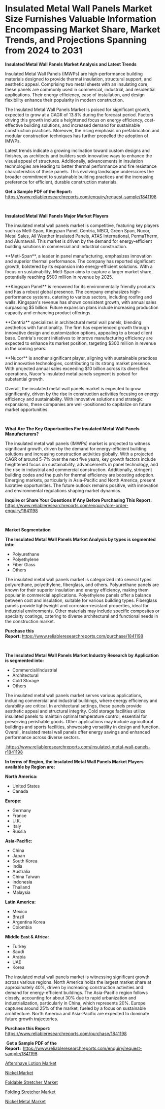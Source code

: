 <p><h1>Insulated Metal Wall Panels Market Size Furnishes Valuable Information Encompassing Market Share, Market Trends, and Projections Spanning from 2024 to 2031</h1></p><p><strong>Insulated Metal Wall Panels Market Analysis and Latest Trends</strong></p>
<p><p>Insulated Metal Wall Panels (IMWPs) are high-performance building materials designed to provide thermal insulation, structural support, and aesthetic appeal. Comprising two metal sheets with an insulating core, these panels are commonly used in commercial, industrial, and residential applications. Their energy efficiency, ease of installation, and design flexibility enhance their popularity in modern construction.</p><p>The Insulated Metal Wall Panels Market is poised for significant growth, expected to grow at a CAGR of 13.8% during the forecast period. Factors driving this growth include a heightened focus on energy efficiency, cost-effective building solutions, and increased demand for sustainable construction practices. Moreover, the rising emphasis on prefabrication and modular construction techniques has further propelled the adoption of IMWPs.</p><p>Latest trends indicate a growing inclination toward custom designs and finishes, as architects and builders seek innovative ways to enhance the visual appeal of structures. Additionally, advancements in insulation technologies are leading to better thermal performance and fire resistance characteristics of these panels. This evolving landscape underscores the broader commitment to sustainable building practices and the increasing preference for efficient, durable construction materials.</p></p>
<p><strong>Get a Sample PDF of the Report:&nbsp;</strong> <a href="https://www.reliableresearchreports.com/enquiry/request-sample/1841198?utm_campaign=4&utm_medium=2&utm_source=Github&utm_content=ia&utm_term=11112024&utm_id=insulated-metal-wall-panels">https://www.reliableresearchreports.com/enquiry/request-sample/1841198</a></p>
<p>&nbsp;</p>
<p><strong>Insulated Metal Wall Panels Major Market Players</strong></p>
<p><p>The insulated metal wall panels market is competitive, featuring key players such as Metl-Span, Kingspan Panel, Centria, MBCI, Green Span, Nucor, Metal Sales, All Weather Insulated Panels, ATAS International, PermaTherm, and Alumawall. This market is driven by the demand for energy-efficient building solutions in commercial and industrial construction.</p><p>**Metl-Span**, a leader in panel manufacturing, emphasizes innovation and superior thermal performance. The company has reported significant growth, bolstered by its expansion into energy-efficient solutions. With a focus on sustainability, Metl-Span aims to capture a larger market share, potentially reaching $500 million in revenue by 2025.</p><p>**Kingspan Panel** is renowned for its environmentally friendly products and has a robust global presence. The company emphasizes high-performance systems, catering to various sectors, including roofing and walls. Kingspan's revenue has shown consistent growth, with annual sales surpassing $5 billion. Future expansion plans include increasing production capacity and enhancing product offerings.</p><p>**Centria** specializes in architectural metal wall panels, blending aesthetics with functionality. The firm has experienced growth through innovative design and customization options, appealing to a broad client base. Centria's recent initiatives to improve manufacturing efficiency are expected to enhance its market position, targeting $300 million in revenue in the coming years.</p><p>**Nucor** is another significant player, aligning with sustainable practices and innovative technologies, contributing to its strong market presence. With projected annual sales exceeding $10 billion across its diversified operations, Nucor's insulated metal panels segment is poised for substantial growth.</p><p>Overall, the insulated metal wall panels market is expected to grow significantly, driven by the rise in construction activities focusing on energy efficiency and sustainability. With innovative solutions and strategic expansions, these companies are well-positioned to capitalize on future market opportunities.</p></p>
<p>&nbsp;</p>
<p><strong>What Are The Key Opportunities For Insulated Metal Wall Panels Manufacturers?</strong></p>
<p><p>The insulated metal wall panels (IMWPs) market is projected to witness significant growth, driven by the demand for energy-efficient building solutions and increasing construction activities globally. With a projected CAGR of around 5-7% over the next five years, key growth factors include heightened focus on sustainability, advancements in panel technology, and the rise in industrial and commercial construction. Additionally, stringent building codes and the push for thermal efficiency are boosting adoption. Emerging markets, particularly in Asia-Pacific and North America, present lucrative opportunities. The future outlook remains positive, with innovation and environmental regulations shaping market dynamics.</p></p>
<p><strong>Inquire or Share Your Questions If Any Before Purchasing This Report:</strong> <a href="https://www.reliableresearchreports.com/enquiry/pre-order-enquiry/1841198?utm_campaign=4&utm_medium=2&utm_source=Github&utm_content=ia&utm_term=11112024&utm_id=insulated-metal-wall-panels">https://www.reliableresearchreports.com/enquiry/pre-order-enquiry/1841198</a></p>
<p>&nbsp;</p>
<p><strong>Market Segmentation</strong></p>
<p><strong>The Insulated Metal Wall Panels Market Analysis by types is segmented into:</strong></p>
<p><ul><li>Polyurethane</li><li>Polyethylene</li><li>Fiber Glass</li><li>Others</li></ul></p>
<p><p>The insulated metal wall panels market is categorized into several types: polyurethane, polyethylene, fiberglass, and others. Polyurethane panels are known for their superior insulation and energy efficiency, making them popular in commercial applications. Polyethylene panels offer a balance between cost and insulation, suitable for various building types. Fiberglass panels provide lightweight and corrosion-resistant properties, ideal for industrial environments. Other materials may include specific composites or specialty coatings, catering to diverse architectural and functional needs in the construction market.</p></p>
<p><strong>Purchase this Report:&nbsp;</strong><a href="https://www.reliableresearchreports.com/purchase/1841198?utm_campaign=4&utm_medium=2&utm_source=Github&utm_content=ia&utm_term=11112024&utm_id=insulated-metal-wall-panels">https://www.reliableresearchreports.com/purchase/1841198</a></p>
<p>&nbsp;</p>
<p><strong>The Insulated Metal Wall Panels Market Industry Research by Application is segmented into:</strong></p>
<p><ul><li>Commercial/Industrial</li><li>Architectural</li><li>Cold Storage</li><li>Others</li></ul></p>
<p><p>The insulated metal wall panels market serves various applications, including commercial and industrial buildings, where energy efficiency and durability are critical. In architectural settings, these panels provide aesthetic appeal and structural integrity. Cold storage facilities utilize insulated panels to maintain optimal temperature control, essential for preserving perishable goods. Other applications may include agricultural buildings and sports facilities, showcasing versatility in design and function. Overall, insulated metal wall panels offer energy savings and enhanced performance across diverse sectors.</p></p>
<p><a href="https://www.reliableresearchreports.com/insulated-metal-wall-panels-r1841198?utm_campaign=4&utm_medium=2&utm_source=Github&utm_content=ia&utm_term=11112024&utm_id=insulated-metal-wall-panels">&nbsp;https://www.reliableresearchreports.com/insulated-metal-wall-panels-r1841198</a></p>
<p><strong>In terms of Region, the Insulated Metal Wall Panels Market Players available by Region are:</strong></p>
<p>
    <p> <strong> North America: </strong>
        <ul>
            <li>United States</li>
            <li>Canada</li>
        </ul>
        </p> 
    <p> <strong> Europe: </strong>
        <ul>
            <li>Germany</li>
            <li>France</li>
            <li>U.K.</li>
            <li>Italy</li>
            <li>Russia</li>
        </ul>
        </p> 
    <p> <strong> Asia-Pacific: </strong>
        <ul>
            <li>China</li>
            <li>Japan</li>
            <li>South Korea</li>
            <li>India</li>
            <li>Australia</li>
            <li>China Taiwan</li>
            <li>Indonesia</li>
            <li>Thailand</li>
            <li>Malaysia</li>
        </ul>
        </p> 
    <p> <strong> Latin America: </strong>
        <ul>
            <li>Mexico</li>
            <li>Brazil</li>
            <li>Argentina Korea</li>
            <li>Colombia</li>
        </ul>
        </p> 
    <p> <strong> Middle East & Africa: </strong>
        <ul>
            <li>Turkey</li>
            <li>Saudi</li>
            <li>Arabia</li>
            <li>UAE</li>
            <li>Korea</li>
        </ul>
    </p>
    </p>
<p><p>The insulated metal wall panels market is witnessing significant growth across various regions. North America holds the largest market share at approximately 40%, driven by increasing construction activities and demand for energy-efficient buildings. The Asia-Pacific region follows closely, accounting for about 30% due to rapid urbanization and industrialization, particularly in China, which represents 20%. Europe captures around 25% of the market, fueled by a focus on sustainable architecture. North America and Asia-Pacific are expected to dominate future growth trajectories.</p></p>
<p><strong>Purchase this Report: </strong><a href="https://www.reliableresearchreports.com/purchase/1841198?utm_campaign=4&utm_medium=2&utm_source=Github&utm_content=ia&utm_term=11112024&utm_id=insulated-metal-wall-panels">https://www.reliableresearchreports.com/purchase/1841198</a></p>
<p>&nbsp;<strong>Get a Sample PDF of the Report:&nbsp;&nbsp;</strong><a href="https://www.reliableresearchreports.com/enquiry/request-sample/1841198?utm_campaign=4&utm_medium=2&utm_source=Github&utm_content=ia&utm_term=11112024&utm_id=insulated-metal-wall-panels">https://www.reliableresearchreports.com/enquiry/request-sample/1841198</a></p>
<p><strong></strong></p>
<p><p><a href="https://www.linkedin.com/pulse/insights-aftershave-lotion-industry-market-financial-status-uspef?utm_campaign=4&utm_medium=2&utm_source=Github&utm_content=ia&utm_term=11112024&utm_id=insulated-metal-wall-panels">Aftershave Lotion Market</a></p><p><a href="https://github.com/WayneHopkins413/Market-Research-Report-List-1/blob/main/nickel-market.md?utm_campaign=4&utm_medium=2&utm_source=Github&utm_content=ia&utm_term=11112024&utm_id=insulated-metal-wall-panels">Nickel Market</a></p><p><a href="https://issuu.com/reportprime-2/docs/foldable-stretcher-market-size-2030_7c2e2573e0c275?utm_campaign=4&utm_medium=2&utm_source=Github&utm_content=ia&utm_term=11112024&utm_id=insulated-metal-wall-panels">Foldable Stretcher Market</a></p><p><a href="https://issuu.com/reportprime-2/docs/folding-stretcher-market-size-2030._bc7a70aa34f708?utm_campaign=4&utm_medium=2&utm_source=Github&utm_content=ia&utm_term=11112024&utm_id=insulated-metal-wall-panels">Folding Stretcher Market</a></p><p><a href="https://github.com/alesiasc0na/Market-Research-Report-List-1/blob/main/nickel-metal-market.md?utm_campaign=4&utm_medium=2&utm_source=Github&utm_content=ia&utm_term=11112024&utm_id=insulated-metal-wall-panels">Nickel Metal Market</a></p></p>